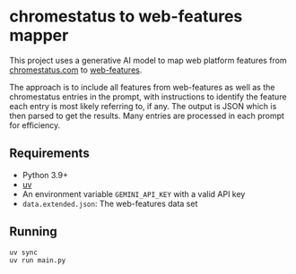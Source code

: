 # chromestatus to web-features mapper

This project uses a generative AI model to map web platform features from [chromestatus.com](https://chromestatus.com) to [web-features](https://github.com/web-platform-dx/web-features).

The approach is to include all features from web-features as well as the chromestatus entries in the prompt, with instructions to identify the feature each entry is most likely referring to, if any. The output is JSON which is then parsed to get the results. Many entries are processed in each prompt for efficiency.

## Requirements

- Python 3.9+
- [uv](https://docs.astral.sh/uv/)
- An environment variable `GEMINI_API_KEY` with a valid API key
- `data.extended.json`: The web-features data set

## Running

```bash
uv sync
uv run main.py
```
